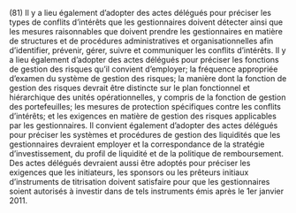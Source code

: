 (81) Il y a lieu également d’adopter des actes délégués pour préciser les types de conflits d’intérêts que les gestionnaires doivent détecter ainsi que les mesures raisonnables que doivent prendre les gestionnaires en matière de structures et de procédures administratives et organisationnelles afin d’identifier, prévenir, gérer, suivre et communiquer les conflits d’intérêts. Il y a lieu également d’adopter des actes délégués pour préciser les fonctions de gestion des risques qu’il convient d’employer; la fréquence appropriée d’examen du système de gestion des risques; la manière dont la fonction de gestion des risques devrait être distincte sur le plan fonctionnel et hiérarchique des unités opérationnelles, y compris de la fonction de gestion des portefeuilles; les mesures de protection spécifiques contre les conflits d’intérêts; et les exigences en matière de gestion des risques applicables par les gestionnaires. Il convient également d’adopter des actes délégués pour préciser les systèmes et procédures de gestion des liquidités que les gestionnaires devraient employer et la correspondance de la stratégie d’investissement, du profil de liquidité et de la politique de remboursement. Des actes délégués devraient aussi être adoptés pour préciser les exigences que les initiateurs, les sponsors ou les prêteurs initiaux d’instruments de titrisation doivent satisfaire pour que les gestionnaires soient autorisés à investir dans de tels instruments émis après le 1er janvier 2011.
